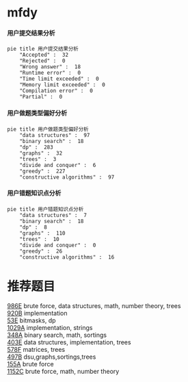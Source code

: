 # mfdy

<!-- tabs:start -->



#### **用户提交结果分析**

```mermaid
pie title 用户提交结果分析
    "Accepted" :  32
    "Rejected" :  0
    "Wrong answer" :  18
    "Runtime error" :  0
    "Time limit exceeded" :  0
    "Memory limit exceeded" :  0
    "Compilation error" :  0
    "Partial" :  0
```

#### **用户做题类型偏好分析**

```mermaid
pie title 用户做题类型偏好分析
    "data structures" :  97
    "binary search" :  18
    "dp" :  283
    "graphs" :  32
    "trees" :  3
    "divide and conquer" :  6
    "greedy" :  227
    "constructive algorithms" :  97
```
#### **用户错题知识点分析**

```mermaid
pie title 用户错题知识点分析
    "data structures" :  7
    "binary search" :  18
    "dp" :  8
    "graphs" :  110
    "trees" :  10
    "divide and conquer" :  0
    "greedy" :  26
    "constructive algorithms" :  16
```



<!-- tabs:end -->
# 推荐题目
[986E](https://codeforces.com/contest/986/problem/E)		brute force,
                        data structures,
                        math,
                        number theory,
                        trees		  
[920B](https://codeforces.com/contest/920/problem/B)		implementation		  
[53E](https://codeforces.com/contest/53/problem/E)		bitmasks,
                        dp		  
[1029A](https://codeforces.com/contest/1029/problem/A)		implementation,
                        strings		  
[348A](https://codeforces.com/contest/348/problem/A)		binary search,
                        math,
                        sortings		  
[403E](https://codeforces.com/contest/403/problem/E)		data structures,
                        implementation,
                        trees		  
[578F](https://codeforces.com/contest/578/problem/F)		matrices,
                        trees		  
[497B](https://codeforces.com/contest/497/problem/B)		dsu,graphs,sortings,trees		  
[155A](https://codeforces.com/contest/155/problem/A)		brute force		  
[1152C](https://codeforces.com/contest/1152/problem/C)		brute force,
                        math,
                        number theory		  
